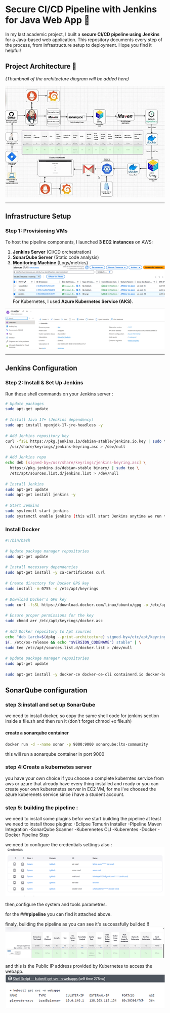 # Secure CI/CD Pipeline with Jenkins for Java Web App 🚀  

In my last academic project, I built a **secure CI/CD pipeline using Jenkins** for a Java-based web application. This repository documents every step of the process, from infrastructure setup to deployment. Hope you find it helpful!  

## Project Architecture 📐  
*(Thumbnail of the architecture diagram will be added here)*  

![Architecture Diagram](images/Screenshot%202025-04-16%20011223.png)  

---

## Infrastructure Setup  

### Step 1: Provisioning VMs  
To host the pipeline components, I launched **3 EC2 instances** on AWS:  
1. **Jenkins Server** (CI/CD orchestration)  
2. **SonarQube Server** (Static code analysis)  
3. **Monitoring Machine** (Logs/metrics)  
![Architecture Diagram](images/image.png)  
For Kubernetes, I used **Azure Kubernetes Service (AKS)**.  

![Architecture Diagram](images/Screenshot%202025-04-16%20130900.png)   

---

## Jenkins Configuration  

### Step 2: Install & Set Up Jenkins  
Run these shell commands on your Jenkins server :  

```bash
# Update packages
sudo apt-get update

# Install Java 17+ (Jenkins dependency)
sudo apt install openjdk-17-jre-headless -y

# Add Jenkins repository key
curl -fsSL https://pkg.jenkins.io/debian-stable/jenkins.io.key | sudo tee \
  /usr/share/keyrings/jenkins-keyring.asc > /dev/null

# Add Jenkins repo
echo deb [signed-by=/usr/share/keyrings/jenkins-keyring.asc] \
  https://pkg.jenkins.io/debian-stable binary/ | sudo tee \
  /etc/apt/sources.list.d/jenkins.list > /dev/null

# Install Jenkins
sudo apt-get update
sudo apt-get install jenkins -y

# Start Jenkins
sudo systemctl start jenkins
sudo systemctl enable jenkins (this will start Jenkins anytime we run the virtual machine)
```
### Install Docker  

```bash
#!/bin/bash

# Update package manager repositories
sudo apt-get update

# Install necessary dependencies
sudo apt-get install -y ca-certificates curl

# Create directory for Docker GPG key
sudo install -m 0755 -d /etc/apt/keyrings

# Download Docker's GPG key
sudo curl -fsSL https://download.docker.com/linux/ubuntu/gpg -o /etc/apt/keyrings/docker.asc

# Ensure proper permissions for the key
sudo chmod a+r /etc/apt/keyrings/docker.asc

# Add Docker repository to Apt sources
echo "deb [arch=$(dpkg --print-architecture) signed-by=/etc/apt/keyrings/docker.asc] https://download.docker.com/linux/ubuntu \
$(. /etc/os-release && echo "$VERSION_CODENAME") stable" | \
sudo tee /etc/apt/sources.list.d/docker.list > /dev/null

# Update package manager repositories
sudo apt-get update

sudo apt-get install -y docker-ce docker-ce-cli containerd.io docker-buildx-plugin docker-compose-plugin 
```
## SonarQube configuration
### step 3:install and set up SonarQube

we need to install docker, so copy the same shell code for jenkins section inside a file.sh and then run it (don't forget chmod +x file.sh)

#### create a sonarqube container
```bash
docker run -d --name sonar -p 9000:9000 sonarqube:lts-community
```

this will run a sonarqube container in port 9000

### step 4:Create a kubernetes server
you have your own choice if you choose a complete kuberntes service from aws or azure that already have every thing installed and ready or you can create your own kuberenetes server in EC2 VM, for me i've choosed the azure kuberenets service since i have a student account.

### step 5: building the pipeline :
we need to install some plugins befor we start building the pipeline
at least we need to install those plugins:
-Eclipse Temurin Installer
-Pipeline Maven Integration
-SonarQube Scanner
-Kuberenetes CLI
-Kuberentes
-Docker
-Docker Pipeline Step

we need to configure the credentials settings also :
![Architecture Diagram](images/Screenshot%202025-04-16%20144952.png)

then,configure the system and tools parametres.

for the ###**pipeline** you can find it attached above.

finaly, building the pipeline as you can see it's successfully builded !!
![Architecture Diagram](images/Screenshot%202025-04-15%20204955.png)

and this is the Public IP address provided by Kubernetes to access the webapp.
![Architecture Diagram](images/Screenshot%202025-04-16%20144508.png)





